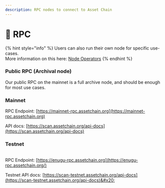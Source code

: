 ```yaml
---
description: RPC nodes to connect to Asset Chain
---
```


# 🧱 RPC

{% hint style="info" %}
Users can also run their own node for specific use-cases.\
More information on this here: [Node Operators](operate-a-node.md)
{% endhint %}

### Public RPC (Archival node) <a href="#public-rpc-archival-node" id="public-rpc-archival-node"></a>

Our public RPC on the mainnet is a full archive node, and should be enough for most use cases.



### Mainnet

RPC Endpoint: [https://mainnet-rpc.assetchain.org](https://mainnet-rpc.assetchain.org)

API docs: [https://scan.assetchain.org/api-docs](https://scan.assetchain.org/api-docs)

### Testnet

\
RPC Endpoint: [https://enugu-rpc.assetchain.org](https://enugu-rpc.assetchain.org/)

Testnet API docs: [https://scan-testnet.assetchain.org/api-docs](https://scan-testnet.assetchain.org/api-docs)&#x20;

